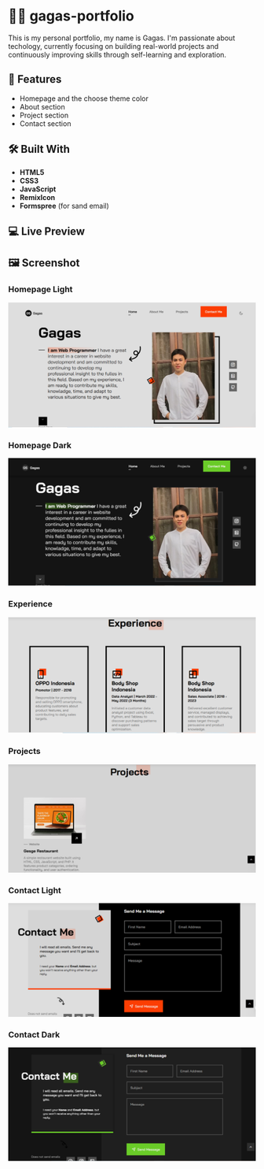 # 🙎‍♂️ gagas-portfolio
This is my personal portfolio, my name is Gagas. I'm passionate about techology, currently focusing on building real-world projects and continuously improving skills through self-learning and exploration.


## 📌 Features
- Homepage and the choose theme color
- About section
- Project section
- Contact section

## 🛠 Built With
- **HTML5**
- **CSS3**
- **JavaScript**
- **RemixIcon**
- **Formspree** (for sand email)

## 💻 Live Preview


## 🖼 Screenshot

### Homepage Light
![homepage-light](assets/homepage-light.PNG)

### Homepage Dark
![homepage-dark](assets/homepage-dark.PNG)

### Experience
![experience](assets/experience.PNG)

### Projects
![projects](assets/projects.PNG)

### Contact Light
![contact-light](assets/contact-light.PNG)

### Contact Dark
![contact-dark](assets/contact-dark.PNG)
